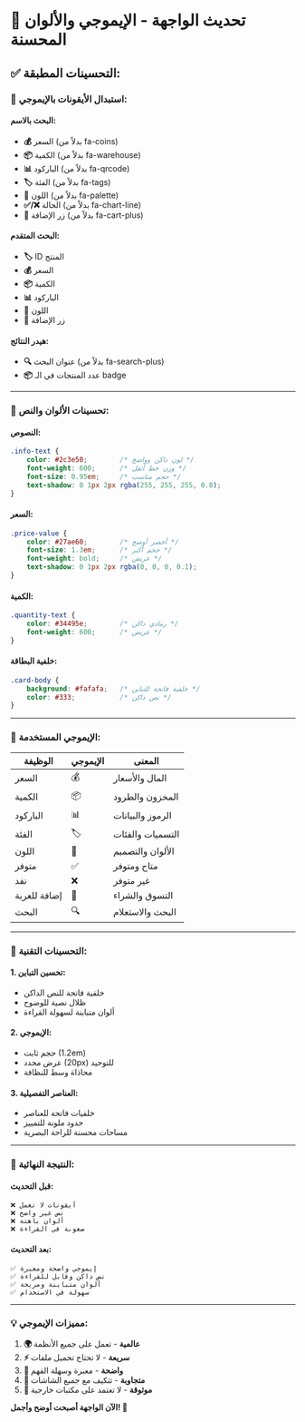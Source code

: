 # 🎨 تحديث الواجهة - الإيموجي والألوان المحسنة

## ✅ **التحسينات المطبقة:**

### 🎯 **استبدال الأيقونات بالإيموجي:**

#### **البحث بالاسم:**
- **💰** السعر (بدلاً من fa-coins)
- **📦** الكمية (بدلاً من fa-warehouse)
- **📊** الباركود (بدلاً من fa-qrcode)
- **🏷️** الفئة (بدلاً من fa-tags)
- **🎨** اللون (بدلاً من fa-palette)
- **✅/❌** الحالة (بدلاً من fa-chart-line)
- **🛒** زر الإضافة (بدلاً من fa-cart-plus)

#### **البحث المتقدم:**
- **🏷️** ID المنتج
- **💰** السعر
- **📦** الكمية
- **📊** الباركود
- **🎨** اللون
- **🛒** زر الإضافة

#### **هيدر النتائج:**
- **🔍** عنوان البحث (بدلاً من fa-search-plus)
- **📦** عدد المنتجات في الـ badge

---

### 🎨 **تحسينات الألوان والنص:**

#### **النصوص:**
```css
.info-text {
    color: #2c3e50;        /* لون داكن وواضح */
    font-weight: 600;      /* وزن خط أثقل */
    font-size: 0.95em;     /* حجم مناسب */
    text-shadow: 0 1px 2px rgba(255, 255, 255, 0.8);
}
```

#### **السعر:**
```css
.price-value {
    color: #27ae60;        /* أخضر أوضح */
    font-size: 1.3em;      /* حجم أكبر */
    font-weight: bold;     /* عريض */
    text-shadow: 0 1px 2px rgba(0, 0, 0, 0.1);
}
```

#### **الكمية:**
```css
.quantity-text {
    color: #34495e;        /* رمادي داكن */
    font-weight: 600;      /* عريض */
}
```

#### **خلفية البطاقة:**
```css
.card-body {
    background: #fafafa;   /* خلفية فاتحة للتباين */
    color: #333;           /* نص داكن */
}
```

---

### 📱 **الإيموجي المستخدمة:**

| الوظيفة | الإيموجي | المعنى |
|---------|---------|--------|
| السعر | 💰 | المال والأسعار |
| الكمية | 📦 | المخزون والطرود |
| الباركود | 📊 | الرموز والبيانات |
| الفئة | 🏷️ | التسميات والفئات |
| اللون | 🎨 | الألوان والتصميم |
| متوفر | ✅ | متاح ومتوفر |
| نفد | ❌ | غير متوفر |
| إضافة للعربة | 🛒 | التسوق والشراء |
| البحث | 🔍 | البحث والاستعلام |

---

### 🔧 **التحسينات التقنية:**

#### **1. تحسين التباين:**
- خلفية فاتحة للنص الداكن
- ظلال نصية للوضوح
- ألوان متباينة لسهولة القراءة

#### **2. الإيموجي:**
- حجم ثابت (1.2em)
- عرض محدد (20px) للتوحيد
- محاذاة وسط للنظافة

#### **3. العناصر التفصيلية:**
- خلفيات فاتحة للعناصر
- حدود ملونة للتمييز
- مساحات محسنة للراحة البصرية

---

### 🌟 **النتيجة النهائية:**

#### **قبل التحديث:**
```
❌ أيقونات لا تعمل
❌ نص غير واضح
❌ ألوان باهتة
❌ صعوبة في القراءة
```

#### **بعد التحديث:**
```
✅ إيموجي واضحة ومعبرة
✅ نص داكن وقابل للقراءة
✅ ألوان متباينة ومريحة
✅ سهولة في الاستخدام
```

---

### 💡 **مميزات الإيموجي:**

1. **🌍 عالمية** - تعمل على جميع الأنظمة
2. **⚡ سريعة** - لا تحتاج تحميل ملفات
3. **🎨 واضحة** - معبرة وسهلة الفهم
4. **📱 متجاوبة** - تتكيف مع جميع الشاشات
5. **🔧 موثوقة** - لا تعتمد على مكتبات خارجية

**الآن الواجهة أصبحت أوضح وأجمل! 🚀**
